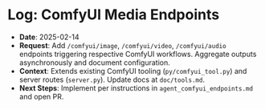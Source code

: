 # Log: ComfyUI Media Endpoints

- **Date**: 2025-02-14
- **Request**: Add `/comfyui/image`, `/comfyui/video`, `/comfyui/audio` endpoints triggering respective ComfyUI workflows. Aggregate outputs asynchronously and document configuration.
- **Context**: Extends existing ComfyUI tooling (`py/comfyui_tool.py`) and server routes (`server.py`). Update docs at `doc/tools.md`.
- **Next Steps**: Implement per instructions in `agent_comfyui_endpoints.md` and open PR.
